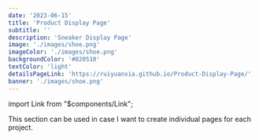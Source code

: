```yaml
---
date: '2023-06-15'
title: 'Product Display Page'
subtitle: ''
description: 'Sneaker Display Page'
image: './images/shoe.png'
imageColor: './images/shoe.png'
backgroundColor: '#820510'
textColor: 'light'
detailsPageLink: 'https://ruiyuanxia.github.io/Product-Display-Page/'
banner: './images/shoe.png'
---
```


import Link from "\$components/Link";

This section can be used in case I want to create individual pages for each project.

